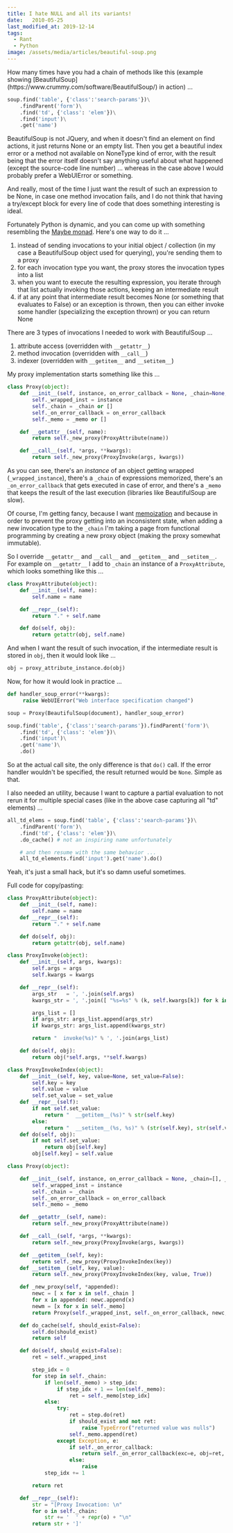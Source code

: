 ```yaml
---
title: I hate NULL and all its variants!
date:   2010-05-25
last_modified_at: 2019-12-14
tags:
  - Rant
  - Python
image: /assets/media/articles/beautiful-soup.png
---
```


<p class="intro withcap" markdown='1'>
    How many times have you had a chain of methods like this (example showing [BeautifulSoup](https://www.crummy.com/software/BeautifulSoup/) in action) ...
</p>

```python
soup.find('table', {'class':'search-params'})\
    .findParent('form')\
    .find('td', {'class': 'elem'})\
    .find('input')\
    .get('name')
```

BeautifulSoup is not JQuery, and when it doesn't find an element on find actions, it just returns None or an empty list. Then you get a beautiful index error or a method not available on NoneType kind of error, with the result being that the error itself doesn't say anything useful about what happened (except the source-code line number) ... whereas in the case above I would probably prefer a WebUIError or something.

And really, most of the time I just want the result of such an expression to be None, in case one method invocation fails, and I do not think that having a try/except block for every line of code that does something interesting is ideal.

Fortunately Python is dynamic, and you can come up with something resembling the [Maybe monad](http://en.wikipedia.org/wiki/Monad_(functional_programming)#Maybe_monad). Here's one way to do it ...

1.  instead of sending invocations to your initial object / collection (in my case a BeautifulSoup object used for querying), you're sending them to a proxy
2.  for each invocation type you want, the proxy stores the invocation types into a list
3.  when you want to execute the resulting expression, you iterate through that list actually invoking those actions, keeping an intermediate result
4.  if at any point that intermediate result becomes None (or something that evaluates to False) or an exception is thrown, then you can either invoke some handler (specializing the exception thrown) or you can return None

There are 3 types of invocations I needed to work with BeautifulSoup ...

1.  attribute access (overridden with `__getattr__`)
2.  method invocation (overridden with `__call__`)
3.  indexer (overridden with `__getitem__` and `__setitem__`)

My proxy implementation starts something like this ...

```python
class Proxy(object):
    def __init__(self, instance, on_error_callback = None, _chain=None, _memo=None):
        self._wrapped_inst = instance
        self._chain = _chain or []
        self._on_error_callback = on_error_callback
        self._memo = _memo or []

    def __getattr__(self, name):
        return self._new_proxy(ProxyAttribute(name))

    def __call__(self, *args, **kwargs):
        return self._new_proxy(ProxyInvoke(args, kwargs))
```

As you can see, there's an _instance_ of an object getting wrapped (`_wrapped_instance`), there's a `_chain` of expressions memorized, there's an `_on_error_callback` that gets executed in case of error, and there's a `_memo` that keeps the result of the last execution (libraries like BeautifulSoup are slow).

Of course, I'm getting fancy, because I want [memoization](https://en.wikipedia.org/wiki/Memoization) and because in order to prevent the proxy getting into an inconsistent state, when adding a new invocation type to the `_chain` I'm taking a page from functional programming by creating a new proxy object (making the proxy somewhat immutable).

So I override `__getattr__` and `__call__` and `__getitem__` and `__setitem__`. For example on `__getattr__` I add to `_chain` an instance of a `ProxyAttribute`, which looks something like this ...

```python
class ProxyAttribute(object):
    def __init__(self, name):
        self.name = name

    def __repr__(self):
        return "." + self.name

    def do(self, obj):
        return getattr(obj, self.name)
```

And when I want the result of such invocation, if the intermediate result is stored in `obj`, then it would look like ...

```python
obj = proxy_attribute_instance.do(obj)
```

Now, for how it would look in practice ...

```python
def handler_soup_error(**kwargs):
     raise WebUIError("Web interface specification changed")

soup = Proxy(BeautifulSoup(document), handler_soup_error)

soup.find('table', {'class':'search-params'}).findParent('form')\
    .find('td', {'class': 'elem'})\
    .find('input')\
    .get('name')\
    .do()
```

So at the actual call site, the only difference is that `do()` call. If the error handler wouldn't be specified, the result returned would be `None`. Simple as that.

I also needed an utility, because I want to capture a partial evaluation to not rerun it for multiple special cases (like in the above case capturing all "td" elements) ...

```python
all_td_elems = soup.find('table', {'class':'search-params'})\
    .findParent('form')\
    .find('td', {'class': 'elem'})\
    .do_cache() # not an inspiring name unfortunately

    # and then resume with the same behavior ...
    all_td_elements.find('input').get('name').do()
```

Yeah, it's just a small hack, but it's so damn useful sometimes. 

Full code for copy/pasting:

```python
class ProxyAttribute(object):
    def __init__(self, name):
        self.name = name
    def __repr__(self):
        return "." + self.name

    def do(self, obj):
        return getattr(obj, self.name)

class ProxyInvoke(object):
    def __init__(self, args, kwargs):
        self.args = args
        self.kwargs = kwargs

    def __repr__(self):
        args_str   = ', '.join(self.args)
        kwargs_str = ', '.join([ "%s=%s" % (k, self.kwargs[k]) for k in self.kwargs.keys() ])

        args_list = []
        if args_str: args_list.append(args_str)
        if kwargs_str: args_list.append(kwargs_str)

        return "  invoke(%s)" % ', '.join(args_list)

    def do(self, obj):
        return obj(*self.args, **self.kwargs)

class ProxyInvokeIndex(object):
    def __init__(self, key, value=None, set_value=False):
        self.key = key
        self.value = value
        self.set_value = set_value
    def __repr__(self):
        if not self.set_value:
            return "  __getitem__(%s)" % str(self.key)
        else:
            return "  __setitem__(%s, %s)" % (str(self.key), str(self.value))
    def do(self, obj):
        if not self.set_value:
            return obj[self.key]
        obj[self.key] = self.value

class Proxy(object):

    def __init__(self, instance, on_error_callback = None, _chain=[], _memo=[]):
        self._wrapped_inst = instance
        self._chain = _chain
        self._on_error_callback = on_error_callback
        self._memo = _memo

    def __getattr__(self, name):
        return self._new_proxy(ProxyAttribute(name))

    def __call__(self, *args, **kwargs):
        return self._new_proxy(ProxyInvoke(args, kwargs))

    def __getitem__(self, key):
        return self._new_proxy(ProxyInvokeIndex(key))
    def __setitem__(self, key, value):
        return self._new_proxy(ProxyInvokeIndex(key, value, True))

    def _new_proxy(self, *appended):
        newc = [ x for x in self._chain ]
        for x in appended: newc.append(x)
        newm = [x for x in self._memo]
        return Proxy(self._wrapped_inst, self._on_error_callback, newc, newm)

    def do_cache(self, should_exist=False):
        self.do(should_exist)
        return self

    def do(self, should_exist=False):
        ret = self._wrapped_inst

        step_idx = 0
        for step in self._chain:
            if len(self._memo) > step_idx:
                if step_idx + 1 == len(self._memo):
                    ret = self._memo[step_idx]
            else:
                try:
                    ret = step.do(ret)
                    if should_exist and not ret:
                        raise TypeError("returned value was nulls")
                    self._memo.append(ret)
                except Exception, e:
                    if self._on_error_callback:
                        return self._on_error_callback(exc=e, obj=ret, step=step)
                    else:
                        raise
            step_idx += 1

        return ret

    def __repr__(self):
        str = "[Proxy Invocation: \n"
        for o in self._chain:
            str += '  ' + repr(o) + "\n"
        return str + ']'
```
